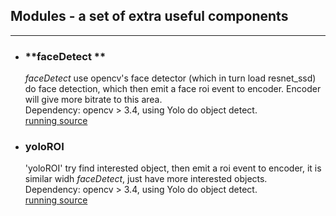 ## Modules - a set of extra useful components 
---------


* ### **faceDetect **
  *faceDetect* use opencv's face detector (which in turn load resnet_ssd) do face detection, which then emit a face roi event to encoder. Encoder will give more bitrate to this area.  
  Dependency: opencv > 3.4, using Yolo do object detect.   
  [running source](moduleCLI/focusFaceEncode.cpp)

- ### **yoloROI**
  'yoloROI' try find interested object, then emit a roi event to encoder, it is similar widh *faceDetect*, just have more interested objects.  
  Dependency: opencv > 3.4, using Yolo do object detect.   
  [running source](moduleCLI/focusYoloROIEncode.cpp)

